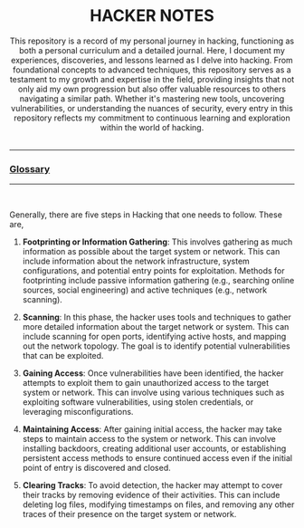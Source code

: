 <h1 align="center"> HACKER NOTES </h1>

<div align="center">This repository is a record of my personal journey in hacking, functioning as both a personal curriculum and a detailed journal. Here, I document my experiences, discoveries, and lessons learned as I delve into hacking. From foundational concepts to advanced techniques, this repository serves as a testament to my growth and expertise in the field, providing insights that not only aid my own progression but also offer valuable resources to others navigating a similar path. Whether it's mastering new tools, uncovering vulnerabilities, or understanding the nuances of security, every entry in this repository reflects my commitment to continuous learning and exploration within the world of hacking.</div>

<br>
<hr>

### <a href="https://github.com/codenvibes/hackernotes/blob/master/notes/glossary.md">Glossary</a>

<hr>
<br>

Generally, there are five steps in Hacking that one needs to follow. These are,

1. **Footprinting or Information Gathering**: This involves gathering as much information as possible about the target system or network. This can include information about the network infrastructure, system configurations, and potential entry points for exploitation. Methods for footprinting include passive information gathering (e.g., searching online sources, social engineering) and active techniques (e.g., network scanning).

2. **Scanning**: In this phase, the hacker uses tools and techniques to gather more detailed information about the target network or system. This can include scanning for open ports, identifying active hosts, and mapping out the network topology. The goal is to identify potential vulnerabilities that can be exploited.

3. **Gaining Access**: Once vulnerabilities have been identified, the hacker attempts to exploit them to gain unauthorized access to the target system or network. This can involve using various techniques such as exploiting software vulnerabilities, using stolen credentials, or leveraging misconfigurations.

4. **Maintaining Access**: After gaining initial access, the hacker may take steps to maintain access to the system or network. This can involve installing backdoors, creating additional user accounts, or establishing persistent access methods to ensure continued access even if the initial point of entry is discovered and closed.

5. **Clearing Tracks**: To avoid detection, the hacker may attempt to cover their tracks by removing evidence of their activities. This can include deleting log files, modifying timestamps on files, and removing any other traces of their presence on the target system or network.

<br>

